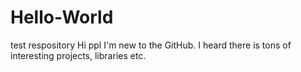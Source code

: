 # Hello-World
test respository
Hi ppl I'm new to the GitHub. I heard there is tons of interesting projects, libraries etc.

